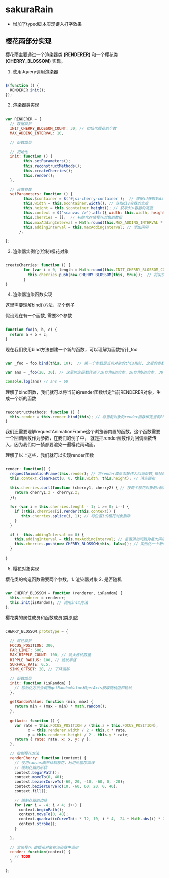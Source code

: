 # sakuraRain

- 增加了typed脚本实现键入打字效果

## 樱花雨部分实现

樱花雨主要通过一个渲染器类 **(RENDERER)** 和一个樱花类 **(CHERRY_BLOSSOM)** 实现。

1. 使用Jquery调用渲染器

```javascript

$(function () {
  RENDERER.init();
});

```

2. 渲染器类实现

``` javascript

var RENDERER = {
  // 数据成员
  INIT_CHERRY_BLOSSOM_COUNT: 30, // 初始化樱花的个数
  MAX_ADDING_INTERVAL: 10,
  
  // 函数成员
  
  // 初始化
  init: function () {
        this.setParameters();
        this.reconstructMethods();
        this.createCherries();
        this.render();
  },
  
  // 设置参数
  setParameters: function () {
        this.$container = $('#jsi-cherry-container');  // 根据id获取到div容器
        this.width = this.$container.width(); // 获取div容器的宽度
        this.height = this.$container.height(); // 获取div容器的高度
        this.context = $('<canvas />').attr({ width: this.width, height: this.height }).appendTo(this.$container).get(0).getContext('2d');  //  向div dom 中添加canvas画布
        this.cherries = [];  // 初始化存储樱花对象的数组
        this.maxAddingInterval = Math.round(this.MAX_ADDING_INTERVAL * 1000 / this.width); // 最大添加间隔
        this.addingInterval = this.maxAddingInterval; // 添加间隔
      },
  
};

```

3. 渲染器实例化(绘制)樱花对象

```javascript

createCherries: function () {
        for (var i = 0, length = Math.round(this.INIT_CHERRY_BLOSSOM_COUNT * this.width / 1000); i < length; i++) {
          this.cherries.push(new CHERRY_BLOSSOM(this, true));  // 将实例化的樱花对象加入数组
        }
}


```

4. 渲染器渲染函数实现

这里需要理解bind()方法，举个例子

假设现在有一个函数, 需要3个参数

```javascript

function foo(a, b, c) {
  return a + b + c;
}

```

现在我们使用bind方法创建一个新的函数，可以理解为函数指针_foo

```javascript

var _foo = foo.bind(this, 10);  // 第一个参数是当前对象的this指针, 之后的参数就是foo函数的参数列表

var ans = _foo(20, 30); // 这里绑定函数传递了10作为a的实参，20作为b的实参, 30作为c的实参

console.log(ans) // ans = 60

```

理解了bind函数，我们就可以将当前的render函数绑定当前RENDERER对象，生成一个新的函数

```javascript

reconstructMethods: function () {
  this.render = this.render.bind(this); // 将当前对象的render函数绑定当前RENDERER对象，生成一个新的函数
}

```

我们还需要理解requestAnimationFrame这个浏览器内置的函数，这个函数需要一个回调函数作为参数，在我们的例子中，
就是把render函数作为回调函数传入，因为我们每一帧都要渲染一遍樱花雨动画。

理解了以上这些，我们就可以实现render函数

``` javascript

render: function() {
  requestAnimationFrame(this.render); // 将render成员函数作为回调函数,每帧都调用一次
  this.context.clearRect(0, 0, this.width, this.height); // 清空画布
  
  this.cherries.sort(function (cherry1, cherry2) { // 按两个樱花对象的z轴排序
    return cherry1.z - cherry2.z;
  });
  
  for (var i = this.cherries.lenght - 1; i >= 0; i--) {
    if (!this.cherries[i].render(this.context)) {
       this.cherries.splice(i, 1); // 将位置i的樱花对象删除
    }
  }
  
  if (--this.addingInterval == 0) {
    this.addingInterval = this.maxAddingInterval; // 重置添加间隔为最大间隔
    this.cherries.push(new CHERRY_BLOSSOM(this, false)); // 实例化一个新的樱花对象加入数组
  }
  
}

```

5. 樱花对象实现

樱花类的构造函数需要两个参数，1. 渲染器对象 2. 是否随机

```javascript

var CHERRY_BLOSSOM = function (renderer, isRandom) {
  this.renderer = renderer;
  this.init(isRandom); // 调用init方法
};

```

樱花类的属性成员和函数成员(类原型)

```javascript

CHERRY_BLOSSOM.prototype = {
  
  // 属性成员
  FOCUS_POSITION: 300,
  FAR_LIMIT: 600,
  MAX_RIPPLE_COUNT: 100, // 最大波纹数量
  RIPPLE_RADIUS: 100, // 波纹半径
  SURFACE_RATE: 0.5,
  SINK_OFFSET: 20, // 下降偏移
  
  // 函数成员
  init: function (isRandom) {
    // 初始化方法会调用getRandomValue和getAxis获取随机值和轴线
  },
  
  getRandomValue: function (min, max) {
    return min + (max - min) * Math.random();
  },
  
  getAxis: function () {
    var rate = this.FOCUS_POSITION / (this.z + this.FOCUS_POSITION),
          x = this.renderer.width / 2 + this.x * rate,
          y = this.renderer.height / 2 - this.y * rate;
    return { rate: rate, x: x, y: y };
  },
  
  // 绘制樱花方法
  renderCherry: function (context) {
    // 使用canvas画布绘制樱花，利用贝塞尔曲线
    // 绘制花瓣的形状
    context.beginPath();
    context.moveTo(0, 40);
    context.bezierCurveTo(-60, 20, -10, -60, 0, -20);
    context.bezierCurveTo(10, -60, 60, 20, 0, 40);
    context.fill();
  
    // 绘制花瓣的边缘
    for (var i = -4; i < 4; i++) {
      context.beginPath();
      context.moveTo(0, 40);
      context.quadraticCurveTo(i * 12, 10, i * 4, -24 + Math.abs(i) * 2);
      context.stroke();
    }
    
  }，
  
  // 渲染樱花 由樱花对象在渲染器中调用
  render: function(context) {
    // TODO
  }
  
};

```



